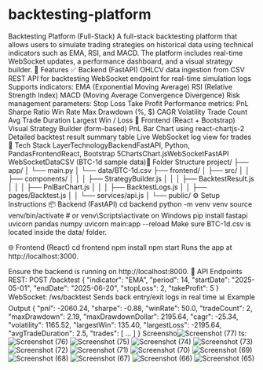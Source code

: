 # backtesting-platform
Backtesting Platform (Full-Stack)
A full-stack backtesting platform that allows users to simulate trading strategies on historical data using technical indicators such as EMA, RSI, and MACD. The platform includes real-time WebSocket updates, a performance dashboard, and a visual strategy builder.
🚀 Features
✅ Backend (FastAPI)
OHLCV data ingestion from CSV
REST API for backtesting
WebSocket endpoint for real-time simulation logs
Supports indicators:
EMA (Exponential Moving Average)
RSI (Relative Strength Index)
MACD (Moving Average Convergence Divergence)
Risk management parameters:
Stop Loss
Take Profit
Performance metrics:
PnL
Sharpe Ratio
Win Rate
Max Drawdown (%, $)
CAGR
Volatility
Trade Count
Avg Trade Duration
Largest Win / Loss
🎨 Frontend (React + Bootstrap)
Visual Strategy Builder (form-based)
PnL Bar Chart using react-chartjs-2
Detailed backtest result summary table
Live WebSocket log view for trades
🧱 Tech Stack
LayerTechnologyBackendFastAPI, Python, PandasFrontendReact, Bootstrap 5ChartsChart.jsWebSocketFastAPI WebSocketDataCSV (BTC-1d sample data)📁 Folder Structure
project/
├── app/
│   └── main.py
│   └── data/BTC-1d.csv
├── frontend/
│   ├── src/
│   │   ├── components/
│   │   │   ├── StrategyBuilder.js
│   │   │   ├── BacktestResult.js
│   │   │   ├── PnlBarChart.js
│   │   │   ├── BacktestLogs.js
│   │   ├── pages/Backtest.js
│   │   └── services/api.js
│   └── public/
⚙️ Setup Instructions
📦 Backend (FastAPI)
cd backend
python -m venv venv
source venv/bin/activate  # or venv\Scripts\activate on Windows
pip install fastapi uvicorn pandas numpy
uvicorn main:app --reload
Make sure BTC-1d.csv is located inside the data/ folder.

🌐 Frontend (React)
cd frontend
npm install
npm start
Runs the app at http://localhost:3000.

Ensure the backend is running on http://localhost:8000.
🔌 API Endpoints
REST: POST /backtest
{
  "indicator": "EMA",
  "period": 14,
  "startDate": "2025-05-01",
  "endDate": "2025-06-20",
  "stopLoss": 2,
  "takeProfit": 5
}
WebSocket: /ws/backtest
Sends back entry/exit logs in real time
📊 Example Output
{
  "pnl": -2060.24,
  "sharpe": -0.88,
  "winRate": 50.0,
  "tradeCount": 2,
  "maxDrawdown": 2.19,
  "maxDrawdownDollar": 2195.64,
  "cagr": -25.34,
  "volatility": 1165.52,
  "largestWin": 135.40,
  "largestLoss": -2195.64,
  "avgTradeDuration": 2.5,
  "trades": [ ... ]
}
Screensho![Screenshot (77)](https://github.com/user-attachments/assets/4c7edfd3-0639-4eaa-8860-414f3214055f)
ts:
![Screenshot (76)](https://github.com/user-attachments/assets/03e73b0c-e71b-4417-8423-c1a87a56f33d)
![Screenshot (75)](https://github.com/user-attachments/assets/8bdc5189-1165-4737-af53-093e932cb792)
![Screenshot (74)](https://github.com/user-attachments/assets/b81929e1-0070-45c0-bcd7-d2ea04232a7f)
![Screenshot (73)](https://github.com/user-attachments/assets/494fabdd-3591-4c50-82a3-3dace5f0074f)
![Screenshot (72)](https://github.com/user-attachments/assets/3f4916dd-0f10-4250-97df-cf592ce51f2c)
![Screenshot (71)](https://github.com/user-attachments/assets/ff0f877e-ba5b-4c2e-ae14-362e1961b473)
![Screenshot (70)](https://github.com/user-attachments/assets/9c2c59ea-8f07-4ed1-81bf-aba0c0618dc7)
![Screenshot (69)](https://github.com/user-attachments/assets/fbf3e318-08c5-4f9c-b58f-e50d2d25000b)
![Screenshot (68)](https://github.com/user-attachments/assets/7a3524d8-4b69-4b63-9b0d-2651c42595da)
![Screenshot (67)](https://github.com/user-attachments/assets/29b974dd-4b84-4010-b4b5-da018f578fa7)
![Screenshot (66)](https://github.com/user-attachments/assets/630b44f6-ed63-4874-8eca-682ce7ead5eb)
![Screenshot (65)](https://github.com/user-attachments/assets/9c91aad8-304b-4ec2-8c44-ffbffd37afe7)

